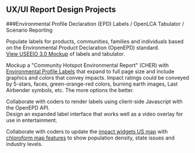 <h2>UX/UI Report Design Projects</h2>


###Environmental Profile Declaration (EPD) Labels / OpenLCA Tabulator / Scenario Reporting

Populate labels for products, communities, families and individuals based on the Environmental Product Declaration (OpenEPD) standard. [View&nbsp;USEEIO&nbsp;3.0&nbsp;Mockup](../../../apps/smm/) of labels and tabulator.

Mockup a "Community Hotspot Environmental Report" (CHER) with [Environmental Profile Labels](../../../io/template/) that expand to full page size and include graphics and colors that convey impacts. Impact ratings could be conveyed by 5-stars, faces, green-orange-red colors, burning earth images, Last Airbender symbols, etc. The more options the better.  

Collaborate with coders to render labels using client-side Javascript with the OpenEPD API.  
Design an expanded label interface that works well as a video overlay for use in entertainment.  

Collaborate with coders to update the [impact widgets US map](../../../localsite/info/#mapview=country) with [chloroform&nbsp;map features](../../start/maps/) to show population density, state issues and industry levels.